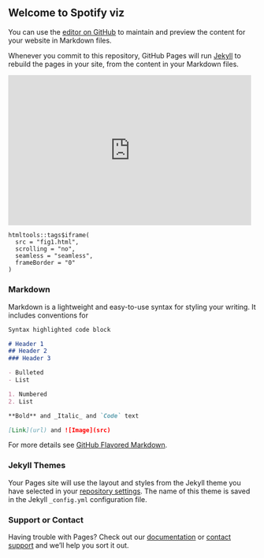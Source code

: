 ## Welcome to Spotify viz

You can use the [editor on GitHub](https://github.com/elguel/elguelvizspotify.github.io/edit/master/index.md) to maintain and preview the content for your website in Markdown files.

Whenever you commit to this repository, GitHub Pages will run [Jekyll](https://jekyllrb.com/) to rebuild the pages in your site, from the content in your Markdown files.

<iframe width="492.5" height="304.52916666666664" seamless frameborder="0" scrolling="no" src="https://docs.google.com/spreadsheets/d/e/2PACX-1vTPoUKAu92dOW0Bb7z-oG9RDCU_QZk34bjIZUlNirsIHbBlsnNQclCCmT2kW05Agw/pubchart?oid=909826012&amp;format=interactive"></iframe>


```{r}
htmltools::tags$iframe(
  src = "fig1.html", 
  scrolling = "no", 
  seamless = "seamless",
  frameBorder = "0"
)
```

### Markdown

Markdown is a lightweight and easy-to-use syntax for styling your writing. It includes conventions for

```markdown
Syntax highlighted code block

# Header 1
## Header 2
### Header 3

- Bulleted
- List

1. Numbered
2. List

**Bold** and _Italic_ and `Code` text

[Link](url) and ![Image](src)
```

For more details see [GitHub Flavored Markdown](https://guides.github.com/features/mastering-markdown/).

### Jekyll Themes

Your Pages site will use the layout and styles from the Jekyll theme you have selected in your [repository settings](https://github.com/elguel/elguelvizspotify.github.io/settings). The name of this theme is saved in the Jekyll `_config.yml` configuration file.

### Support or Contact

Having trouble with Pages? Check out our [documentation](https://help.github.com/categories/github-pages-basics/) or [contact support](https://github.com/contact) and we’ll help you sort it out.
